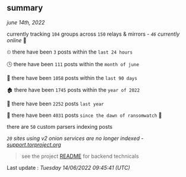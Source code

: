 
## summary
_june 14th, 2022_

currently tracking `104` groups across `150` relays & mirrors - _`46` currently online_ 📡

⏲ there have been `3` posts within the `last 24 hours`

🕓 there have been `111` posts within the `month of june`

📅 there have been `1058` posts within the `last 90 days`

🏚 there have been `1745` posts within the `year of 2022`

🚀 there have been `2252` posts `last year`

🦕 there have been `4031` posts `since the dawn of ransomwatch` 🐣

there are `50` custom parsers indexing posts

_`20` sites using v2 onion services are no longer indexed - [support.torproject.org](https://support.torproject.org/onionservices/v2-deprecation/)_

> see the project [README](https://github.com/jmousqueton/ransomwatch#readme) for backend technicals



Last update : _Tuesday 14/06/2022 09:45:41 (UTC)_

